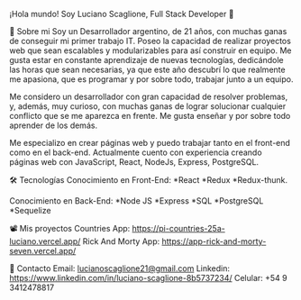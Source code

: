 ¡Hola mundo! Soy Luciano Scaglione, Full Stack Developer 👋

📖 Sobre mi
Soy un Desarrollador argentino, de 21 años, con muchas ganas de conseguir mi primer trabajo IT. Poseo la capacidad de realizar proyectos web que sean escalables y modularizables para así construir en equipo.
Me gusta estar en constante aprendizaje de nuevas tecnologías, dedicándole las horas que sean necesarias, ya que este año descubrí lo que realmente me apasiona, que es programar y por sobre todo, trabajar junto a un equipo.

Me considero un desarrollador con gran capacidad de resolver problemas, y, además, muy curioso, con muchas ganas de lograr solucionar cualquier conflicto que se me aparezca en frente. Me gusta enseñar y por sobre todo aprender de los demás.

Me especializo en crear páginas web y puedo trabajar tanto en el front-end como en el back-end. Actualmente cuento con experiencia creando páginas web con JavaScript, React, NodeJs, Express, PostgreSQL.

🛠 Tecnologías
Conocimiento en Front-End:
*React
*Redux
*Redux-thunk.

Conocimiento en Back-End:
*Node JS
*Express
*SQL
*PostgreSQL
*Sequelize

📽 Mis proyectos
Countries App: https://pi-countries-25a-luciano.vercel.app/
Rick And Morty App: https://app-rick-and-morty-seven.vercel.app/

📩 Contacto
Email: lucianoscaglione21@gmail.com 
Linkedin: https://www.linkedin.com/in/luciano-scaglione-8b5737234/
Celular: +54 9 3412478817


